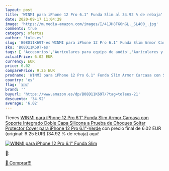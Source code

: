 ```yaml
---
layout: post
title: 'WINMI para iPhone 12 Pro 6.1" Funda Slim al 34.92 % de rebaja'
date: 2020-09-17 11:04:29
image: 'https://m.media-amazon.com/images/I/41JH8FG0nGL._SL400_.jpg'
comments: true
category: ofertas
author: 'tole.es'
slug: 'B08D11K69T-es WINMI para iPhone 12 Pro 6.1" Funda Slim Armor Carcasa con...'
sku: 'B08D11K69T-es'
tags: [ 'Accesorios','Auriculares para equipo de audio','Auriculares y accesorios','Cables USB','Cables y accesorios','Cables y conectores','Electrónica','Informática','iphone', ]
actualPrice: 6.02 EUR
currency: EUR
price: 6.02
comparePrice: 9.25 EUR
prodname: 'WINMI para iPhone 12 Pro 6.1" Funda Slim Armor Carcasa con Soporte Integrado Doble Capa Silicona a Prueba de Choques Soltar Protector Cover para iPhone 12 Pro 6.1"-Verde'
country: 'es'
flag: '🇪🇸'
brand: ''
buyurl: 'https://www.amazon.es/dp/B08D11K69T/?tag=tolees-21'
descuento: '34.92'
average: '6.02'
---
```


Tienes [WINMI para iPhone 12 Pro 6.1" Funda Slim Armor Carcasa con Soporte Integrado Doble Capa Silicona a Prueba de Choques Soltar Protector Cover para iPhone 12 Pro 6.1"-Verde](https://www.amazon.es/dp/B08D11K69T/?tag=tolees-21) con precio final de  6.02 EUR (original: 9.25 EUR) (34.92 %  de rebaja) aqui!

[![WINMI para iPhone 12 Pro 6.1" Funda Slim](https://m.media-amazon.com/images/I/41JH8FG0nGL._SL400_.jpg)](https://www.amazon.es/dp/B08D11K69T/?tag=tolees-21)

🔎:


[🛒 Comprar!!!](https://www.amazon.es/dp/B08D11K69T/?tag=tolees-21)
